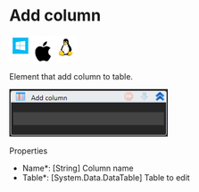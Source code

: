 # Add column

![](<../../../../.gitbook/assets/image (211).png>)

Element that add column to table.

![](<../../../../.gitbook/assets/image (165).png>)

Properties

* Name\*: \[String] Column name
* Table\*: \[System.Data.DataTable] Table to edit
